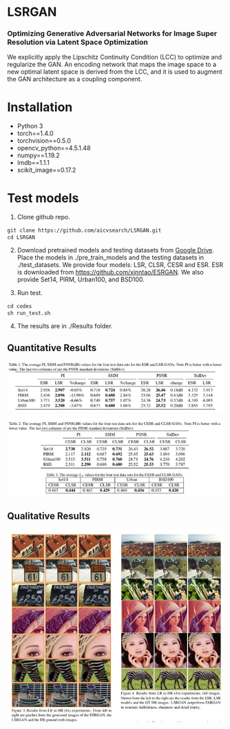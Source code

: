 <!-- Add banner here -->

# LSRGAN

### Optimizing Generative Adversarial Networks for Image Super Resolution via Latent Space Optimization

We explicitly apply the Lipschitz Continuity Condition (LCC) to optimize and regularize the GAN. 
An encoding network that maps the image space to a new optimal latent
space is derived from the LCC, and it is used to augment
the GAN architecture as a coupling component.

# Installation
- Python 3
- torch==1.4.0
- torchvision==0.5.0
- opencv_python==4.5.1.48
- numpy==1.19.2
- lmdb==1.1.1
- scikit_image==0.17.2

# Test models
1. Clone github repo.

```
git clone https://github.com/aicvsearch/LSRGAN.git
cd LSRGAN

```
2. Download pretrained models and testing datasets from [Google Drive](https://drive.google.com/file/d/1NctXfRmeVmJxAHvV3o-CcLAI9nQSmAaB/view). Place the models in ./pre_train_models and
the testing datasets in ./test_datasets. We provide four models: LSR, CLSR, CESR and ESR. ESR is downloaded from  https://github.com/xinntao/ESRGAN.
We also provide Set14, PIRM, Urban100, and BSD100.

3. Run test.
```
cd codes
sh run_test.sh

```

4. The results are in ./Results folder.

## Quantitative Results
<p align="center">
  <img src="figures/Table1.jpg">
</p>
<p align="center">
  <img src="figures/Table2.jpg">
</p>

## Qualitative  Results

<p align="center">
  <img src="figures/1.jpg">
</p>


